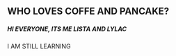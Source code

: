 ## WHO LOVES COFFE AND PANCAKE?  ##
##### HI EVERYONE, ITS ME **LISTA** AND LYLAC  #####
I AM STILL LEARNING 

